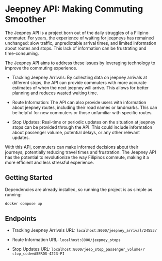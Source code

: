 # Jeepney API: Making Commuting Smoother

The Jeepney API is a project born out of the daily struggles of a Filipino commuter. For years, the experience of waiting for jeepneys has remained unchanged: slow traffic, unpredictable arrival times, and limited information about routes and stops. This lack of information can be frustrating and time-consuming.

The Jeepney API aims to address these issues by leveraging technology to improve the commuting experience.

* Tracking Jeepney Arrivals: By collecting data on jeepney arrivals at different stops, the API can provide commuters with more accurate estimates of when the next jeepney will arrive. This allows for better planning and reduces wasted waiting time.

* Route Information: The API can also provide users with information about jeepney routes, including their road names or landmarks. This can be helpful for new commuters or those unfamiliar with specific routes.

* Stop Updates: Real-time or periodic updates on the situation at jeepney stops can be provided through the API. This could include information about passenger volume, potential delays, or any other relevant updates.

With this API, commuters can make informed decisions about their journeys, potentially reducing travel times and frustration. The Jeepney API has the potential to revolutionize the way Filipinos commute, making it a more efficient and less stressful experience.


## Getting Started
Dependencies are already installed, so running the project is as simple as running:
```bash
docker compose up
```

## Endpoints
* Tracking Jeepney Arrivals
URL: `localhost:8000/jeepney_arrival/24553/`

* Route Information
URL: `localhost:8000/jeepney_stops`

* Stop Updates
URL: `localhost:8000/jeep_stop_passenger_volume/?stop_code=ASERDS-4223-PI`